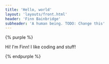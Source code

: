 ```yaml
---
title: 'Hello, world'
layout: 'layouts/front.html'
header: 'Finn Bainbridge'
subheader: 'A human being. TODO: Change this'
---
```


{% purple %}

Hi! I'm Finn! I like coding and stuff!

{% endpurple %}
